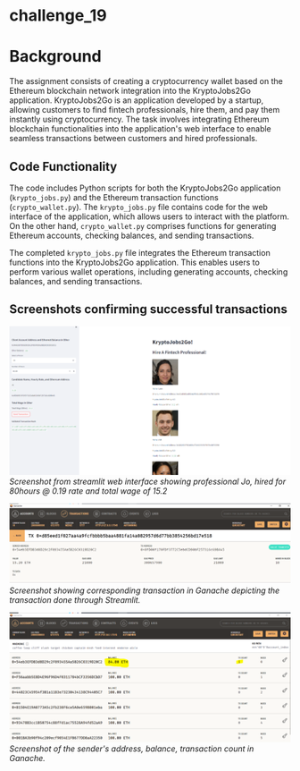 # challenge_19
# Background
The assignment consists of creating a cryptocurrency wallet based on the Ethereum blockchain network integration into the KryptoJobs2Go application. KryptoJobs2Go is an application developed by a startup, allowing customers to find fintech professionals, hire them, and pay them instantly using cryptocurrency. The task involves integrating Ethereum blockchain functionalities into the application's web interface to enable seamless transactions between customers and hired professionals.

## Code Functionality
The code includes Python scripts for both the KryptoJobs2Go application (`krypto_jobs.py`) and the Ethereum transaction functions (`crypto_wallet.py`). The `krypto_jobs.py` file contains code for the web interface of the application, which allows users to interact with the platform. On the other hand, `crypto_wallet.py` comprises functions for generating Ethereum accounts, checking balances, and sending transactions.

The completed `krypto_jobs.py` file integrates the Ethereum transaction functions into the KryptoJobs2Go application. This enables users to perform various wallet operations, including generating accounts, checking balances, and sending transactions.

## Screenshots confirming successful transactions

![Validated Transaction Hash](Jo_transaction_240.PNG)
*Screenshot from streamlit web interface showing professional Jo, hired for 80hours @ 0.19 rate and total wage of 15.2*

![Corresponding Transaction in Ganache](Ganache.PNG)
*Screenshot showing corresponding transaction in Ganache depicting the transaction done through Streamlit.*

![Senders's Address Balance](transaction_ganache.PNG)
*Screenshot of the sender's address, balance, transaction count  in Ganache.*
